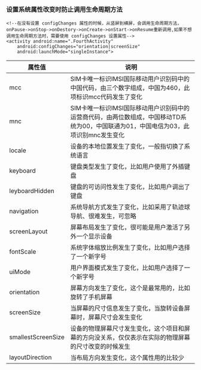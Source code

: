 ### 设置系统属性改变时防止调用生命周期方法

```
<!--在没有设置 configChanges 属性的时候，从竖屏到横屏，会调用生命周期方法，onPause->onStop->onDestory->onCreate->onStart->onResume重新调用,如果不想调用生命周期方法时，需要使用 configChanges 设置属性-->
<activity android:name=".FourthActivity"
    android:configChanges="orientation|screenSize"
    android:launchMode="singleInstance">
```

|属性值|说明|
|------|------|
|mcc|SIM卡唯一标识IMSI国际移动用户识别码中的中国代码，由三个数字组成，中国为460，此项标识mcc代码发生了变化|
|mnc|SIM卡唯一标识IMSI国际移动用户识别码中的运营商代码，由两位数组成，中国移动TD系统为00，中国联通为01，中国电信为03，此项识别mnc发生变化|
|locale|设备的本地位置发生了变化，一般指切换了系统语言|
|keyboard|键盘类型发生了变化，比如用户使用了外插键盘|
|leyboardHidden|键盘的可访问性发生了变化，比如用户调出了键盘|
|navigation|系统导航方式发生了变化，比如采用了轨迹球导航、很难发生，可忽略|
|screenLayout|屏幕布局发生了变化，很可能是用户激活了另外一个显示设备|
|fontScale|系统字体缩放比例发生了变化，比如用户选择了一个新字号|
|uiMode|用户界面模式发生了变化，比如用户选择了一个新字号|
|orientation|屏幕方向发生了变化，这个是最常用的，比如旋转了手机屏幕|
|screenSize|当屏幕的尺寸信息发生了变化，当旋转设备屏幕时，屏幕尺寸会发生变化|
|smallestScreenSize|设备的物理屏幕尺寸发生变化，这个项目和屏幕的方向没关系，仅仅表示在实际的物理屏幕的尺寸改变的时候发生|
|layoutDirection|当布局方向发生变化，这个属性用的比较少|

